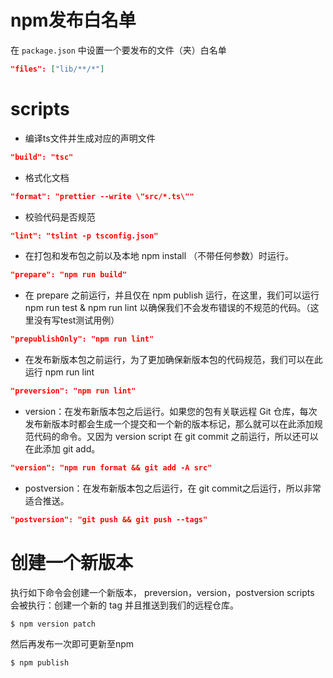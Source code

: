 # npm发布白名单
在 `package.json` 中设置一个要发布的文件（夹）白名单
```json
"files": ["lib/**/*"]
```

# scripts 

- 编译ts文件并生成对应的声明文件
```json
"build": "tsc"
```

- 格式化文档
```json
"format": "prettier --write \"src/*.ts\""
```

- 校验代码是否规范
```json
"lint": "tslint -p tsconfig.json"
```

- 在打包和发布包之前以及本地 npm install （不带任何参数）时运行。
```json
"prepare": "npm run build"
```
- 在 prepare 之前运行，并且仅在 npm publish 运行，在这里，我们可以运行 npm run test & npm run lint 以确保我们不会发布错误的不规范的代码。（这里没有写test测试用例）
```json
"prepublishOnly": "npm run lint"
```

- 在发布新版本包之前运行，为了更加确保新版本包的代码规范，我们可以在此运行 npm run lint
```json
"preversion": "npm run lint"
```

- version：在发布新版本包之后运行。如果您的包有关联远程 Git 仓库，每次发布新版本时都会生成一个提交和一个新的版本标记，那么就可以在此添加规范代码的命令。又因为 version script 在  git commit 之前运行，所以还可以在此添加 git add。
```json
"version": "npm run format && git add -A src"
```

- postversion：在发布新版本包之后运行，在 git commit之后运行，所以非常适合推送。
```json
"postversion": "git push && git push --tags"
```
# 创建一个新版本
执行如下命令会创建一个新版本， preversion，version，postversion scripts 会被执行：创建一个新的 tag 并且推送到我们的远程仓库。
```shell
$ npm version patch
```
然后再发布一次即可更新至npm
```shell
$ npm publish
```


